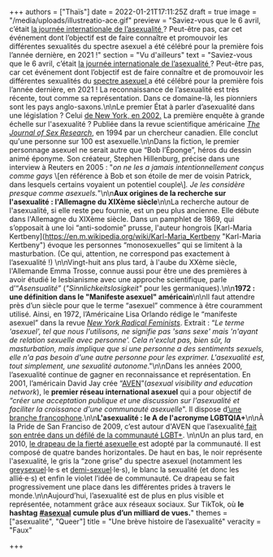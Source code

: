 +++
authors = ["Thaïs"]
date = 2022-01-21T17:11:25Z
draft = true
image = "/media/uploads/illustreatio-ace.gif"
preview = "Saviez-vous que le 6 avril, c’était [la journée internationale de l’asexualité ](https://internationalasexualityday.org/fr/)? Peut-être pas, car cet événement dont l’objectif est de faire connaître et promouvoir les différentes sexualités du spectre asexuel a été célébré pour la première fois l’année dernière, en 2021 !"
section = "Vu d'ailleurs"
text = "Saviez-vous que le 6 avril, c’était [la journée internationale de l’asexualité ](https://internationalasexualityday.org/fr/)? Peut-être pas, car cet événement dont l’objectif est de faire connaître et de promouvoir les différentes sexualités du [spectre asexuel ](http://www.femestella.com/what-is-asexuality-david-jay-aven-interview/)a été célébré pour la première fois l’année dernière, en 2021 ! La reconnaissance de l’asexualité est très récente, tout comme sa représentation. Dans ce domaine-là, les pionniers sont les pays anglo-saxons.\n\nLe premier État à parler d’asexualité dans une législation ? Celui [de New York, en 2002.](https://assembly.state.ny.us/leg/?default_fld=&leg_video=&bn=A01971&term=2001&Summary=Y&Floor&nbspVotes=Y&Text=Y) La première enquête à grande échelle sur l'asexualité ? Publiée dans la revue scientifique américaine [_The Journal of Sex Research_](https://en.m.wikipedia.org/wiki/The_Journal_of_Sex_Research), en 1994 par un chercheur canadien. Elle conclut qu'une personne sur 100 est asexuelle.\n\nDans la fiction, le premier personnage asexuel ne serait autre que “Bob l’Éponge”, héros du dessin animé éponyme. Son créateur, Stephen Hillenburg, précise dans une interview à Reuters en 2005 : \"_on ne les a jamais intentionnellement conçus comme gays_ \\[en référence à Bob et son étoile de mer de voisin Patrick, dans lesquels certains voyaient un potentiel couple\\]_. Je les considère presque comme asexuels._\"\n\n**Aux origines de la recherche sur l'asexualité : l'Allemagne du XIXème siècle**\n\nLa recherche autour de l'asexualité, si elle reste peu fournie, est un peu plus ancienne. Elle débute dans l'Allemagne du XIXème siècle. Dans un pamphlet de 1869, qui s’opposait à une loi “anti-sodomie” prusse, l'auteur hongrois [Karl-Maria Kertbeny](https://en.m.wikipedia.org/wiki/Karl-Maria_Kertbeny \"Karl-Maria Kertbeny\") évoque les personnes “monosexuelles” qui se limitent à la masturbation. (Ce qui, attention, ne correspond pas exactement à l’asexualité !) \n\nVingt-huit ans plus tard, à l'aube du XXème siècle, l'Allemande Emma Trosse, connue aussi pour être une des premières à avoir étudié le lesbianisme avec une approche scientifique, parle d’“_Asensualité”_ (_\"Sinnlichkeitslosigkeit\"_ pour les germaniques).\n\n**1972 : une définition dans le \"Manifeste asexuel\" américain**\n\nIl faut attendre près d’un siècle pour que le terme “asexuel” commence à être couramment utilisé. Ainsi, en 1972, l’Américaine Lisa Orlando rédige le “manifeste asexuel” dans la revue [_New York Radical Feminists_](https://en.m.wikipedia.org/wiki/New_York_Radical_Feminists). Extrait : “_Le terme 'asexuel', tel que nous l'utilisons, ne signifie pas 'sans sexe' mais 'n'ayant de relation sexuelle avec personne'. Cela n'exclut pas, bien sûr, la masturbation, mais implique que si une personne a des sentiments sexuels, elle n'a pas besoin d'une autre personne pour les exprimer. L'asexualité est, tout simplement, une sexualité autonome_.\"\n\nDans les années 2000, l’asexualité continue de gagner en reconnaissance et représentation. En 2001, l’américain David Jay crée “[AVEN](https://asexuality.org/)”(_asexual visibility and education network_), le **premier réseau international asexuel** qui a pour objectif de _“créer une acceptation publique et une discussion sur l'asexualité et faciliter la croissance d'une communauté asexuelle_\". Il dispose d[’une branche francophone](https://fr.asexuality.org/).\n\n**L'asexualité : le A de l'acronyme LGBTQIA+**\n\nÀ la Pride de San Franciso de 2009, c’est autour d'AVEN que l’asexualité[ fait son entrée dans un défilé de la communauté LGBT+](https://www.chron.com/news/article/Gay-Pride-Parade-sizzles-in-San-Francisco-3293697.php). \n\nUn an plus tard, en 2010, [le drapeau de la fierté asexuelle ](https://fr.wikipedia.org/wiki/Asexualit%C3%A9#/media/Fichier:Asexual_Pride_Flag.svg)est adopté par la communauté. Il est composé de quatre bandes horizontales. De haut en bas, le noir représente l'asexualité, le gris la “zone grise” du spectre asexuel (notamment les [greysexuel](https://fr.wiktionary.org/wiki/graysexuel)·le·s et [demi-sexuel](https://www.elle.fr/Love-Sexe/News/Desir-et-sentiments-lies-vous-etes-peut-etre-demi-sexuel-ou-demi-romantique-3547349)·le·s), le blanc la sexualité (et donc les allié·e·s) et enfin le violet l’idée de communauté. Ce drapeau se fait progressivement une place dans les différentes prides à travers le monde.\n\nAujourd’hui, l’asexualité est de plus en plus visible et représentée, notamment grâce aux réseaux sociaux. Sur TikTok, où **le hashtag** [**#asexual**](https://www.tiktok.com/tag/asexual) **cumule plus d’un milliard de vues.**"
themes = ["asexualité", "Queer"]
title = "Une brève histoire de l’asexualité"
veracity = "Faux"

+++
